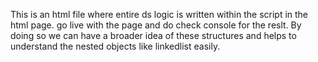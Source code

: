 This is an html file where entire ds logic is written within the script in the html page. go live with the page and do check console for the reslt.
By doing so we can have a broader idea of these structures and helps to understand the nested objects like linkedlist easily.
